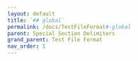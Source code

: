 ```yaml
---
layout: default
title: `## global`
permalink: /docs/TestFileFormat#-global
parent: Special Section Delimiters
grand_parent: Test File Format
nav_order: 1
---
```

